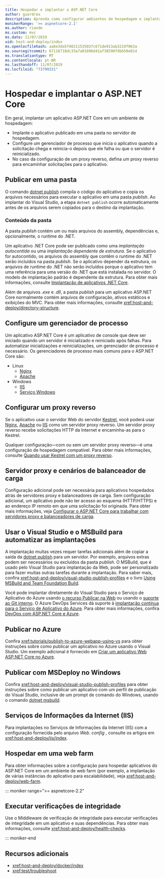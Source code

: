 ```yaml
---
title: Hospedar e implantar o ASP.NET Core
author: guardrex
description: Aprenda como configurar ambientes de hospedagem e implantar aplicativos ASP.NET Core.
monikerRange: '>= aspnetcore-2.1'
ms.author: riande
ms.custom: mvc
ms.date: 11/07/2019
uid: host-and-deploy/index
ms.openlocfilehash: aa6e3da5f40211535037c671de913ab3219f063a
ms.sourcegitcommit: 67116718dc33a7a01696d41af38590fdbb58e014
ms.translationtype: MT
ms.contentlocale: pt-BR
ms.lasthandoff: 11/07/2019
ms.locfileid: "73799331"
---
```

# <a name="host-and-deploy-aspnet-core"></a>Hospedar e implantar o ASP.NET Core

Em geral, implantar um aplicativo ASP.NET Core em um ambiente de hospedagem:

* Implante o aplicativo publicado em uma pasta no servidor de hospedagem.
* Configure um gerenciador de processo que inicia o aplicativo quando a solicitação chega e reinicia-o depois que ele falha ou que o servidor é reinicializado.
* No caso da configuração de um proxy reverso, defina um proxy reverso para encaminhar solicitações para o aplicativo.

## <a name="publish-to-a-folder"></a>Publicar em uma pasta

O comando [dotnet publish](/dotnet/core/tools/dotnet-publish) compila o código do aplicativo e copia os arquivos necessários para executar o aplicativo em uma pasta *publish*. Ao implantar do Visual Studio, a etapa `dotnet publish` ocorre automaticamente antes de os arquivos serem copiados para o destino da implantação.

### <a name="folder-contents"></a>Conteúdo da pasta

A pasta *publish* contém um ou mais arquivos do assembly, dependências e, opcionalmente, o runtime do .NET.

Um aplicativo .NET Core pode ser publicado como uma *implantação autocontida* ou uma *implantação dependente de estrutura*. Se o aplicativo for autocontido, os arquivos do assembly que contêm o runtime do .NET serão incluídos na pasta *publish*. Se o aplicativo depender da estrutura, os arquivos de runtime do .NET não serão incluídos porque o aplicativo tem uma referência para uma versão do .NET que está instalada no servidor. O modelo de implantação padrão é dependente da estrutura. Para obter mais informações, consulte [Implantação de aplicativos .NET Core](/dotnet/core/deploying/).

Além de arquivos *.exe* e *.dll*, a pasta *publish* para um aplicativo ASP.NET Core normalmente contém arquivos de configuração, ativos estáticos e exibições do MVC. Para obter mais informações, consulte <xref:host-and-deploy/directory-structure>.

## <a name="set-up-a-process-manager"></a>Configure um gerenciador de processo

Um aplicativo ASP.NET Core é um aplicativo de console que deve ser iniciado quando um servidor é inicializado e reiniciado após falhas. Para automatizar inicializações e reinicializações, um gerenciador de processo é necessário. Os gerenciadores de processo mais comuns para o ASP.NET Core são:

* Linux
  * [Nginx](xref:host-and-deploy/linux-nginx)
  * [Apache](xref:host-and-deploy/linux-apache)
* Windows
  * [IIS](xref:host-and-deploy/iis/index)
  * [Serviço Windows](xref:host-and-deploy/windows-service)

## <a name="set-up-a-reverse-proxy"></a>Configurar um proxy reverso

Se o aplicativo usar o servidor Web do servidor [Kestrel](xref:fundamentals/servers/kestrel), você poderá usar [Nginx](xref:host-and-deploy/linux-nginx), [Apache](xref:host-and-deploy/linux-apache) ou [IIS](xref:host-and-deploy/iis/index) como um servidor proxy reverso. Um servidor proxy reverso recebe solicitações HTTP da Internet e encaminha-as para o Kestrel.

Qualquer configuração&mdash;com ou sem um servidor proxy reverso&mdash;é uma configuração de hospedagem compatível. Para obter mais informações, consulte [Quando usar Kestrel com um proxy reverso](xref:fundamentals/servers/kestrel#when-to-use-kestrel-with-a-reverse-proxy).

## <a name="proxy-server-and-load-balancer-scenarios"></a>Servidor proxy e cenários de balanceador de carga

Configuração adicional pode ser necessária para aplicativos hospedados atrás de servidores proxy e balanceadores de carga. Sem configuração adicional, um aplicativo pode não ter acesso ao esquema (HTTP/HTTPS) e ao endereço IP remoto em que uma solicitação foi originada. Para obter mais informações, veja [Configurar o ASP.NET Core para trabalhar com servidores proxy e balanceadores de carga](xref:host-and-deploy/proxy-load-balancer).

## <a name="use-visual-studio-and-msbuild-to-automate-deployments"></a>Usar o Visual Studio e o MSBuild para automatizar as implantações

A implantação muitas vezes requer tarefas adicionais além de copiar a saída da [dotnet publish](/dotnet/core/tools/dotnet-publish) para um servidor. Por exemplo, arquivos extras podem ser necessários ou excluídos da pasta *publish*. O MSBuild, que é usado pelo Visual Studio para implantação da Web, pode ser personalizado para fazer muitas outras tarefas durante a implantação. Para saber mais, confira <xref:host-and-deploy/visual-studio-publish-profiles> e o livro [Using MSBuild and Team Foundation Build](http://msbuildbook.com/).

Você pode implantar diretamente do Visual Studio para o Serviço de Aplicativo do Azure usando [o recurso Publicar na Web](xref:tutorials/publish-to-azure-webapp-using-vs) ou usando o [suporte ao Git interno](xref:host-and-deploy/azure-apps/azure-continuous-deployment). O Azure DevOps Services dá suporte à [implantação contínua para o Serviço de Aplicativo do Azure](/azure/devops/pipelines/targets/webapp). Para obter mais informações, confira [DevOps com ASP.NET Core e Azure](xref:azure/devops/index).

## <a name="publish-to-azure"></a>Publicar no Azure

Confira <xref:tutorials/publish-to-azure-webapp-using-vs> para obter instruções sobre como publicar um aplicativo no Azure usando o Visual Studio. Um exemplo adicional é fornecido em [Criar um aplicativo Web ASP.NET Core no Azure](/azure/app-service/app-service-web-get-started-dotnet).

## <a name="publish-with-msdeploy-on-windows"></a>Publicar com MSDeploy no Windows

Confira <xref:host-and-deploy/visual-studio-publish-profiles> para obter instruções sobre como publicar um aplicativo com um perfil de publicação do Visual Studio, inclusive de um prompt de comando do Windows, usando o comando [dotnet msbuild](/dotnet/core/tools/dotnet-msbuild).

## <a name="internet-information-services-iis"></a>Serviços de Informações da Internet (IIS)

Para implantações no Serviços de Informações da Internet (IIS) com a configuração fornecida pelo arquivo *Web. config* , consulte os artigos em <xref:host-and-deploy/iis/index>.

## <a name="host-in-a-web-farm"></a>Hospedar em uma web farm

Para obter informações sobre a configuração para hospedar aplicativos do ASP.NET Core em um ambiente de web farm (por exemplo, a implantação de várias instâncias do aplicativo para escalabilidade), veja <xref:host-and-deploy/web-farm>.

::: moniker range=">= aspnetcore-2.2"

## <a name="perform-health-checks"></a>Executar verificações de integridade

Use o Middleware de verificação de integridade para executar verificações de integridade em um aplicativo e suas dependências. Para obter mais informações, consulte <xref:host-and-deploy/health-checks>.

::: moniker-end

## <a name="additional-resources"></a>Recursos adicionais

* <xref:host-and-deploy/docker/index>
* <xref:test/troubleshoot>
